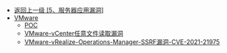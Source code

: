 - [返回上一级 [5、服务器应用漏洞]](/5、服务器应用漏洞)
- [VMware](/5、服务器应用漏洞/VMware/)
  - [POC](/5、服务器应用漏洞/VMware/POC/)
  - [VMware-vCenter任意文件读取漏洞](/5、服务器应用漏洞/VMware/VMware-vCenter任意文件读取漏洞.md)
  - [VMware-vRealize-Operations-Manager-SSRF漏洞-CVE-2021-21975](/5、服务器应用漏洞/VMware/VMware-vRealize-Operations-Manager-SSRF漏洞-CVE-2021-21975.md)
